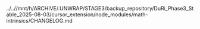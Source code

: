 ../..//mnt/h/ARCHIVE/.UNWRAP/STAGE3/backup_repository/DuRi_Phase3_Stable_2025-08-03/cursor_extension/node_modules/math-intrinsics/CHANGELOG.md